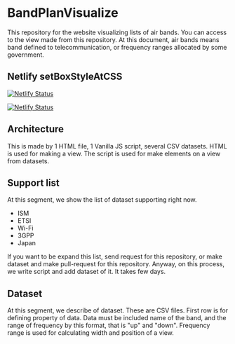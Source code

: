 # BandPlanVisualize

This repository for the website visualizing lists of air bands. You can access to the view made from this repository. At this document, air bands means band defined to telecommunication, or frequency ranges allocated by some government.

## Netlify setBoxStyleAtCSS

[![Netlify Status](https://api.netlify.com/api/v1/badges/c5d38408-5451-4db5-ae23-d8902ec99fe4/deploy-status)](https://app.netlify.com/sites/bandplanvisualize/deploys)

[![Netlify Status](https://api.netlify.com/api/v1/badges/f32e0cfc-f82c-4fe7-8eea-d2df2f95f8d4/deploy-status)](https://app.netlify.com/sites/beta-bpv/deploys)

## Architecture

This is made by 1 HTML file, 1 Vanilla JS script, several CSV datasets. HTML is used for making a view. The script is used for make elements on a view from datasets.

## Support list

At this segment, we show the list of dataset supporting right now.

* ISM
* ETSI
* Wi-Fi
* 3GPP
* Japan

If you want to be expand this list, send request for this repository, or make dataset and make pull-request for this repository. Anyway, on this process, we write script and add dataset of it. It takes few days.

## Dataset

At this segment, we describe of dataset. These are CSV files. First row is for defining property of data. Data must be included name of the band, and the range of frequency by this format, that is "up" and "down". Frequency range is used for calculating width and position of a view.